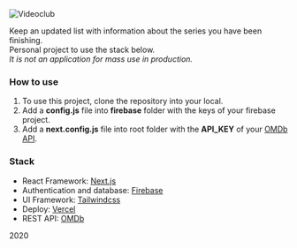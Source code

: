 <img alt="Videoclub" src="https://raw.githubusercontent.com/agustinl/videoclub/master/public/static/logo-videoclub.png">

Keep an updated list with information about the series you have been finishing.  
Personal project to use the stack below.  
*It is not an application for mass use in production.*

### How to use

1. To use this project, clone the repository into your local.
2. Add a **config.js** file into **firebase** folder with the keys of your firebase project.
3. Add a **next.config.js** file into root folder with the **API_KEY** of your [OMDb API](http://www.omdbapi.com/apikey.aspx).

### Stack

- React Framework: [Next.js](https://nextjs.org/)
- Authentication and database: [Firebase](https://firebase.google.com/)
- UI Framework: [Tailwindcss](https://tailwindcss.com/)
- Deploy: [Vercel](https://vercel.com/)
- REST API: [OMDb](http://www.omdbapi.com/)

2020